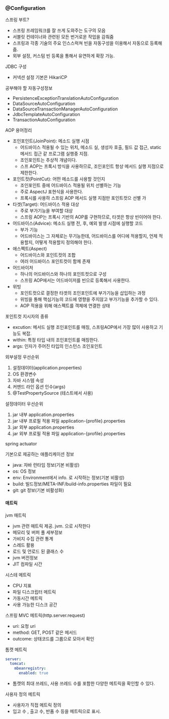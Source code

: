 ### @Configuration


스프링 부트?
- 스프링 프레임워크를 잘 쓰게 도와주는 도구의 모음
- 서블릿 컨테이너와 관련된 모든 번거로운 작업을 감춰줌
- 스프링과 각종 기술의 주요 인스스럭쳐 빈을 자동구성을 이용해서 자동으로 등록해줌.
- 외부 설정, 커스텀 빈 등록을 통해서 유연하게 확장 가능.


JDBC 구성
- 커넥션 설정 기본은 HikariCP


공부해야 할 자동구성정보
- PersistenceExceptionTranslationAutoConfiguration
- DataSourceAutoConfiguration
- DataSourceTransactionManagerAutoConfiguration
- JdbcTemplateAutoConfiguration
- TransactionAutoConfiguration

AOP 용어정리
- 조인포인트(JoinPoint): 메소드 실행 시점
  - 어드바이스 적용될 수 있는 위치, 메소드 실, 생성자 호출, 필드 값 접근, static 메서드 접근 같 프로그램 실행중 지점.
  - 조인포인트는 추상적 개념이다. 
  - 스프 AOP는 프록시 방식을 사용하므로, 조인포인트 항상 메서드 실행 지점으로 제한한다.
- 포인트컷(PointCut): 어떤 메소드를 사용할 것인지
  - 조인포인트 중에 어드바이스 적용될 위치 선별하는 기능
  - 주로 AspectJ 표현식을 사용한다.
  - 프록시를 사용하 스프링 AOP 메서드 실행 지점만 포인트컷으 선별 가
- 타겟(Target): 어드바이스 적용 대상
  - 주로 부가기능을 부여할 대상
  - 스프링 AOP는 프록시 기반의 AOP를 구현하므로, 타겟은 항상 빈이어야 한다.
- 어드바이스(Advice): 메소드 실행 전, 후, 예외 발생 시점에 실행할 코드
  - 부가 기능
  - 어드바이스는 그 자체로는 무기능한데, 어드바이스를 어디에 적용할지, 언제 적용할지, 어떻게 적용할지 정의해야 한다.
- 애스펙트(Aspect)
  - 어드바이스와 포인트컷의 조합
  - 여러 어드바이스 포인트컷이 함께 존재
- 어드바이저
  - 하나의 어드바이스와 하나의 포인트컷으로 구성
  - 스프링 AOP에서는 어드바이저를 빈으로 등록해서 사용한다.
- 위빙
  - 포인트컷으로 결정한 타겟의 조인포인트에 부가기능을 삽입하는 과정
  - 위빙을 통해 핵심기능의 코드에 영향을 주지않고 부가기능을 추가할 수 있다.
  - AOP 적용을 위해 애스펙트를 객체에 연결한 상태

포인트컷 지시자의 종류
 - excution: 메서드 실행 조인포인트를 매칭, 스프링AOP에서 가장 많이 사용하고 기능도 복잡.
 - within: 특정 타입 내의 조인포인트를 매칭한다.
 - args: 인자가 주어진 타입의 인스턴스 조인포인트

 외부설정 우선순위
 1. 설정데이터(application.properties)
 2. OS 환경변수
 3. 자바 시스템 속성
 4. 커맨드 라인 옵션 인수(args)
 5. @TestPropertySource (테스트에서 사용)

 설정데이터 우선순위
 1. jar 내부 application.properties
 2. jar 내부 프로필 적용 파일 application-{profile}.properties
 3. jar 외부 application.properties
 4. jar 외부 프로필 적용 파일 application-{profile}.properties

spring actuator

기본으로 제공하는 애플리케이션 정보
- java: 자바 런타임 정보(기본 비활성)
- os: OS 정보
- env: Environment에서 info. 로 시작하는 정보(기본 비활성)
- build: 빌드정보/META-INF/build-info.properties 파일이 필요
- git: git 정보(기본 비활성화)

#### 매트릭

jvm 매트릭
- jvm 관련 매트릭 제공. jvm. 으로 시작한다
- 메모리 및 버퍼 풀 세부정보
- 가비지 수집 관련 통계
- 스레드 활용
- 로드 및 언로드 된 클래스 수
- jvm 버전정보
- JIT 컴파일 시간

시스테 메트릭
- CPU 지표
- 파일 디스크립터 메트릭
- 가동시간 메트릭
- 사용 가능한 디스크 공간

스프링 MVC 메트릭(http.server.request)
- uri: 요청 uri
- method: GET, POST 같은 메서드
- outcome: 상태코드를 그룹으로 모아서 확인

톰캣 메트릭
```yml
server:
  tomcat:
    mbeanregistry:
      enabled: true
```
- 톰캣의 최대 쓰레드, 사용 쓰레드 수를 포함한 다양한 메트릭을 확인할 수 있다.

사용자 정의 메트릭
- 사용자가 직접 메트릭 정의
- 입고 수 , 출고 수, 반품 수 등을 메트릭으로 표시.

